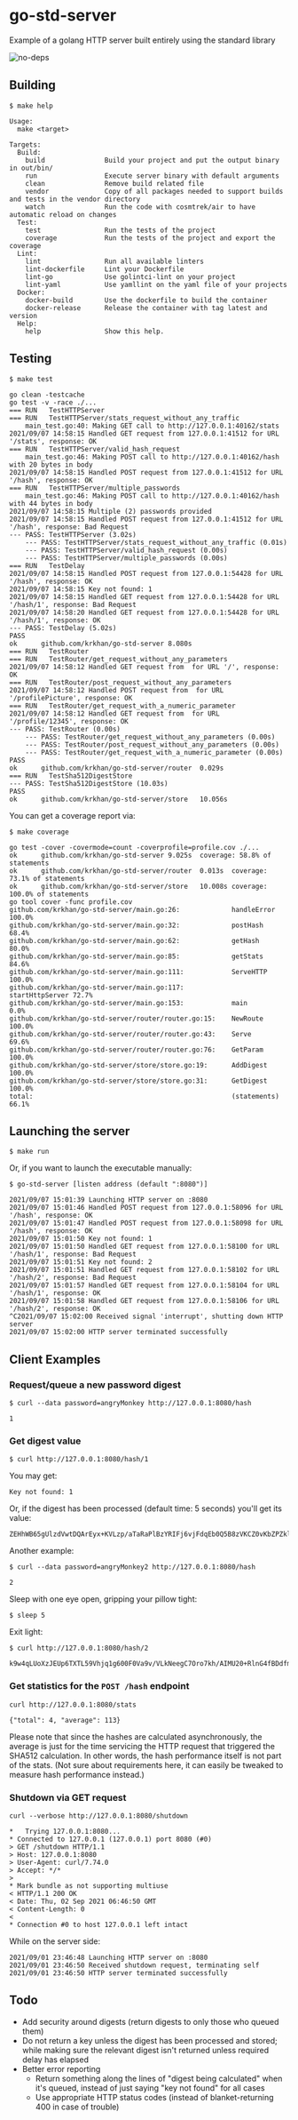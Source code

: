 # go-std-server

Example of a golang HTTP server built entirely using the standard library

![no-deps](https://user-images.githubusercontent.com/697967/131789704-a2d6eb65-9d44-4d33-86d2-74c4e91e45f1.gif)

## Building

```
$ make help
```
```
Usage:
  make <target>

Targets:
  Build:
    build               Build your project and put the output binary in out/bin/
    run                 Execute server binary with default arguments
    clean               Remove build related file
    vendor              Copy of all packages needed to support builds and tests in the vendor directory
    watch               Run the code with cosmtrek/air to have automatic reload on changes
  Test:
    test                Run the tests of the project
    coverage            Run the tests of the project and export the coverage
  Lint:
    lint                Run all available linters
    lint-dockerfile     Lint your Dockerfile
    lint-go             Use golintci-lint on your project
    lint-yaml           Use yamllint on the yaml file of your projects
  Docker:
    docker-build        Use the dockerfile to build the container
    docker-release      Release the container with tag latest and version
  Help:
    help                Show this help.
```

## Testing
```
$ make test
```
```
go clean -testcache
go test -v -race ./...
=== RUN   TestHTTPServer
=== RUN   TestHTTPServer/stats_request_without_any_traffic
    main_test.go:40: Making GET call to http://127.0.0.1:40162/stats
2021/09/07 14:58:15 Handled GET request from 127.0.0.1:41512 for URL '/stats', response: OK
=== RUN   TestHTTPServer/valid_hash_request
    main_test.go:46: Making POST call to http://127.0.0.1:40162/hash with 20 bytes in body
2021/09/07 14:58:15 Handled POST request from 127.0.0.1:41512 for URL '/hash', response: OK
=== RUN   TestHTTPServer/multiple_passwords
    main_test.go:46: Making POST call to http://127.0.0.1:40162/hash with 44 bytes in body
2021/09/07 14:58:15 Multiple (2) passwords provided
2021/09/07 14:58:15 Handled POST request from 127.0.0.1:41512 for URL '/hash', response: Bad Request
--- PASS: TestHTTPServer (3.02s)
    --- PASS: TestHTTPServer/stats_request_without_any_traffic (0.01s)
    --- PASS: TestHTTPServer/valid_hash_request (0.00s)
    --- PASS: TestHTTPServer/multiple_passwords (0.00s)
=== RUN   TestDelay
2021/09/07 14:58:15 Handled POST request from 127.0.0.1:54428 for URL '/hash', response: OK
2021/09/07 14:58:15 Key not found: 1
2021/09/07 14:58:15 Handled GET request from 127.0.0.1:54428 for URL '/hash/1', response: Bad Request
2021/09/07 14:58:20 Handled GET request from 127.0.0.1:54428 for URL '/hash/1', response: OK
--- PASS: TestDelay (5.02s)
PASS
ok      github.com/krkhan/go-std-server 8.080s
=== RUN   TestRouter
=== RUN   TestRouter/get_request_without_any_parameters
2021/09/07 14:58:12 Handled GET request from  for URL '/', response: OK
=== RUN   TestRouter/post_request_without_any_parameters
2021/09/07 14:58:12 Handled POST request from  for URL '/profilePicture', response: OK
=== RUN   TestRouter/get_request_with_a_numeric_parameter
2021/09/07 14:58:12 Handled GET request from  for URL '/profile/12345', response: OK
--- PASS: TestRouter (0.00s)
    --- PASS: TestRouter/get_request_without_any_parameters (0.00s)
    --- PASS: TestRouter/post_request_without_any_parameters (0.00s)
    --- PASS: TestRouter/get_request_with_a_numeric_parameter (0.00s)
PASS
ok      github.com/krkhan/go-std-server/router  0.029s
=== RUN   TestSha512DigestStore
--- PASS: TestSha512DigestStore (10.03s)
PASS
ok      github.com/krkhan/go-std-server/store   10.056s
```

You can get a coverage report via:

```
$ make coverage
```

```
go test -cover -covermode=count -coverprofile=profile.cov ./...
ok      github.com/krkhan/go-std-server 9.025s  coverage: 58.8% of statements
ok      github.com/krkhan/go-std-server/router  0.013s  coverage: 73.1% of statements
ok      github.com/krkhan/go-std-server/store   10.008s coverage: 100.0% of statements
go tool cover -func profile.cov
github.com/krkhan/go-std-server/main.go:26:             handleError     100.0%
github.com/krkhan/go-std-server/main.go:32:             postHash        68.4%
github.com/krkhan/go-std-server/main.go:62:             getHash         80.0%
github.com/krkhan/go-std-server/main.go:85:             getStats        84.6%
github.com/krkhan/go-std-server/main.go:111:            ServeHTTP       100.0%
github.com/krkhan/go-std-server/main.go:117:            startHttpServer 72.7%
github.com/krkhan/go-std-server/main.go:153:            main            0.0%
github.com/krkhan/go-std-server/router/router.go:15:    NewRoute        100.0%
github.com/krkhan/go-std-server/router/router.go:43:    Serve           69.6%
github.com/krkhan/go-std-server/router/router.go:76:    GetParam        100.0%
github.com/krkhan/go-std-server/store/store.go:19:      AddDigest       100.0%
github.com/krkhan/go-std-server/store/store.go:31:      GetDigest       100.0%
total:                                                  (statements)    66.1%
```

## Launching the server

```
$ make run
```

Or, if you want to launch the executable manually:

```
$ go-std-server [listen address (default ":8080")]
```
```
2021/09/07 15:01:39 Launching HTTP server on :8080
2021/09/07 15:01:46 Handled POST request from 127.0.0.1:58096 for URL '/hash', response: OK
2021/09/07 15:01:47 Handled POST request from 127.0.0.1:58098 for URL '/hash', response: OK
2021/09/07 15:01:50 Key not found: 1
2021/09/07 15:01:50 Handled GET request from 127.0.0.1:58100 for URL '/hash/1', response: Bad Request
2021/09/07 15:01:51 Key not found: 2
2021/09/07 15:01:51 Handled GET request from 127.0.0.1:58102 for URL '/hash/2', response: Bad Request
2021/09/07 15:01:57 Handled GET request from 127.0.0.1:58104 for URL '/hash/1', response: OK
2021/09/07 15:01:58 Handled GET request from 127.0.0.1:58106 for URL '/hash/2', response: OK
^C2021/09/07 15:02:00 Received signal 'interrupt', shutting down HTTP server
2021/09/07 15:02:00 HTTP server terminated successfully
```

## Client Examples

### Request/queue a new password digest
```
$ curl --data password=angryMonkey http://127.0.0.1:8080/hash
```
```
1
```

### Get digest value
```
$ curl http://127.0.0.1:8080/hash/1
```

You may get:
```
Key not found: 1
```

Or, if the digest has been processed (default time: 5 seconds) you'll get its value:
```
ZEHhWB65gUlzdVwtDQArEyx+KVLzp/aTaRaPlBzYRIFj6vjFdqEb0Q5B8zVKCZ0vKbZPZklJz0Fd7su2A+gf7Q==
```

Another example:
```
$ curl --data password=angryMonkey2 http://127.0.0.1:8080/hash
```
```
2
```

Sleep with one eye open, gripping your pillow tight:
```
$ sleep 5
```

Exit light:
```
$ curl http://127.0.0.1:8080/hash/2
```
```
k9w4qLUoXzJEUp6TXTL59Vhjq1g600F0Va9v/VLkNeegC7Oro7kh/AIMU20+RlnG4fBDdfmv9qY4NHc5rF7YTw==
```

### Get statistics for the `POST /hash` endpoint
```
curl http://127.0.0.1:8080/stats
```
```
{"total": 4, "average": 113}
```
Please note that since the hashes are calculated asynchronously, the average is just for the time servicing the HTTP request that triggered the SHA512 calculation. In other words, the hash performance itself is not part of the stats. (Not sure about requirements here, it can easily be tweaked to measure hash performance instead.)

### Shutdown via GET request
```
curl --verbose http://127.0.0.1:8080/shutdown
```
```
*   Trying 127.0.0.1:8080...
* Connected to 127.0.0.1 (127.0.0.1) port 8080 (#0)
> GET /shutdown HTTP/1.1
> Host: 127.0.0.1:8080
> User-Agent: curl/7.74.0
> Accept: */*
>
* Mark bundle as not supporting multiuse
< HTTP/1.1 200 OK
< Date: Thu, 02 Sep 2021 06:46:50 GMT
< Content-Length: 0
<
* Connection #0 to host 127.0.0.1 left intact
```

While on the server side:
```
2021/09/01 23:46:48 Launching HTTP server on :8080
2021/09/01 23:46:50 Received shutdown request, terminating self
2021/09/01 23:46:50 HTTP server terminated successfully
```

## Todo

* Add security around digests (return digests to only those who queued them)
* Do not return a key unless the digest has been processed and stored; while making sure the relevant digest isn't returned unless required delay has elapsed
* Better error reporting
  * Return something along the lines of "digest being calculated" when it's queued, instead of just saying "key not found" for all cases
  * Use appropriate HTTP status codes (instead of blanket-returning 400 in case of trouble)

